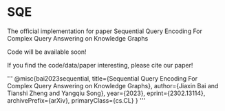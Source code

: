 # SQE

The official implementation for paper Sequential Query Encoding For Complex Query Answering on Knowledge Graphs

Code will be available soon!

If you find the code/data/paper interesting, please cite our paper!

'''
@misc{bai2023sequential,
      title={Sequential Query Encoding For Complex Query Answering on Knowledge Graphs}, 
      author={Jiaxin Bai and Tianshi Zheng and Yangqiu Song},
      year={2023},
      eprint={2302.13114},
      archivePrefix={arXiv},
      primaryClass={cs.CL}
}
'''
